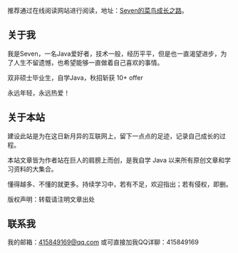 推荐通过在线阅读网站进行阅读，地址：[Seven的菜鸟成长之路](https://www.seven97.top/)。


## 关于我

我是Seven，一名Java爱好者，技术一般，经历平平，但是也一直渴望进步，为了人生不留遗憾，也希望能够一直做着自己喜欢的事情。

双非硕士毕业生，自学Java，秋招斩获 10+ offer

永远年轻，永远热爱！

## 关于本站
建设此站是为在这日新月异的互联网上，留下一点点的足迹，记录自己成长的过程。

本站文章皆为作者站在巨人的肩膀上而创，是我自学 Java 以来所有原创文章和学习资料的大集合。

懂得越多、不懂的就更多。持续学习中，若有不足，欢迎指出；若有侵权，即删。

版权声明：转载请注明文章出处

## 联系我
我的邮箱：415849169@qq.com
或可直接加我QQ详聊：415849169
